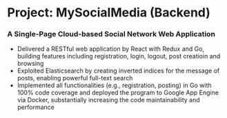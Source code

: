 # Project: MySocialMedia (Backend)
### A Single-Page Cloud-based Social Network Web Application
- Delivered a RESTful web application by React with Redux and Go, building features including registration, login, logout, post creatioin and browsing
- Exploited Elasticsearch by creating inverted indices for the message of posts, enabling powerful full-text search
- Implemented all functionalities (e.g., registration, posting) in Go with 100% code coverage and deployed the
program to Google App Engine via Docker, substantially increasing the code maintainability and performance
